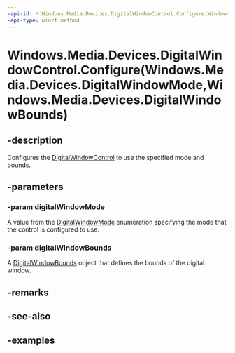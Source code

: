 ```yaml
---
-api-id: M:Windows.Media.Devices.DigitalWindowControl.Configure(Windows.Media.Devices.DigitalWindowMode,Windows.Media.Devices.DigitalWindowBounds)
-api-type: winrt method
---
```


# Windows.Media.Devices.DigitalWindowControl.Configure(Windows.Media.Devices.DigitalWindowMode,Windows.Media.Devices.DigitalWindowBounds)

<!--
public void Configure (Windows.Media.Devices.DigitalWindowMode digitalWindowMode, Windows.Media.Devices.DigitalWindowBounds digitalWindowBounds);
-->


## -description

Configures the [DigitalWindowControl](digitalwindowcontrol.md) to use the specified mode and bounds.

## -parameters

### -param digitalWindowMode

A value from the [DigitalWindowMode](digitalwindowmode.md) enumeration specifying the mode that the control is configured to use.

### -param digitalWindowBounds

A [DigitalWindowBounds](digitalwindowbounds.md) object that defines the bounds of the digital window.

## -remarks

## -see-also

## -examples


